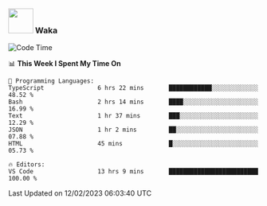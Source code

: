 ### <img src="https://media.giphy.com/media/VgCDAzcKvsR6OM0uWg/giphy.gif" width="50"> Waka

  <!--START_SECTION:waka-->
![Code Time](http://img.shields.io/badge/Code%20Time-1%2C258%20hrs%2053%20mins-blue)

📊 **This Week I Spent My Time On** 

```text
💬 Programming Languages: 
TypeScript               6 hrs 22 mins       ████████████░░░░░░░░░░░░░   48.52 % 
Bash                     2 hrs 14 mins       ████░░░░░░░░░░░░░░░░░░░░░   16.99 % 
Text                     1 hr 37 mins        ███░░░░░░░░░░░░░░░░░░░░░░   12.29 % 
JSON                     1 hr 2 mins         ██░░░░░░░░░░░░░░░░░░░░░░░   07.88 % 
HTML                     45 mins             █░░░░░░░░░░░░░░░░░░░░░░░░   05.73 % 

🔥 Editors: 
VS Code                  13 hrs 9 mins       █████████████████████████   100.00 % 

```


 Last Updated on 12/02/2023 06:03:40 UTC
<!--END_SECTION:waka-->
